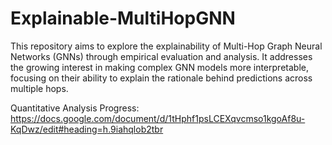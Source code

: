 # Explainable-MultiHopGNN
This repository aims to explore the explainability of Multi-Hop Graph Neural Networks (GNNs) through empirical evaluation and analysis. It addresses the growing interest in making complex GNN models more interpretable, focusing on their ability to explain the rationale behind predictions across multiple hops.

Quantitative Analysis Progress: https://docs.google.com/document/d/1tHphf1psLCEXqvcmso1kgoAf8u-KqDwz/edit#heading=h.9iahqlob2tbr
